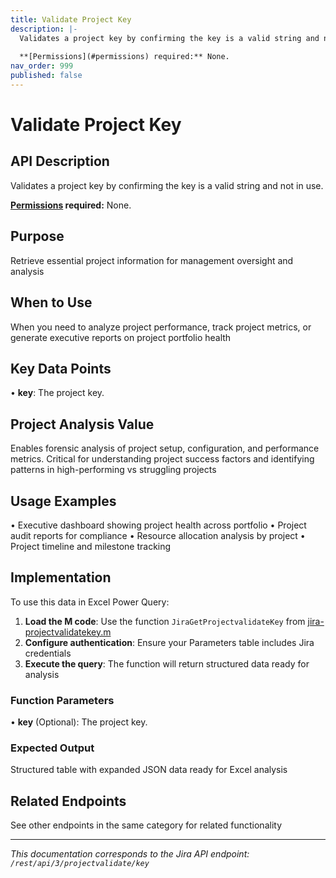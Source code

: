 ```yaml
---
title: Validate Project Key
description: |-
  Validates a project key by confirming the key is a valid string and not in use.
  
  **[Permissions](#permissions) required:** None.
nav_order: 999
published: false
---
```


# Validate Project Key

## API Description
Validates a project key by confirming the key is a valid string and not in use.

**[Permissions](#permissions) required:** None.

## Purpose
Retrieve essential project information for management oversight and analysis

## When to Use
When you need to analyze project performance, track project metrics, or generate executive reports on project portfolio health

## Key Data Points
• **key**: The project key.

## Project Analysis Value
Enables forensic analysis of project setup, configuration, and performance metrics. Critical for understanding project success factors and identifying patterns in high-performing vs struggling projects

## Usage Examples
• Executive dashboard showing project health across portfolio
• Project audit reports for compliance
• Resource allocation analysis by project
• Project timeline and milestone tracking

## Implementation
To use this data in Excel Power Query:

1. **Load the M code**: Use the function `JiraGetProjectvalidateKey` from [jira-projectvalidatekey.m](../assets/jira-projectvalidatekey.m)
2. **Configure authentication**: Ensure your Parameters table includes Jira credentials
3. **Execute the query**: The function will return structured data ready for analysis

### Function Parameters
• **key** (Optional): The project key.

### Expected Output
Structured table with expanded JSON data ready for Excel analysis

## Related Endpoints
See other endpoints in the same category for related functionality

---
*This documentation corresponds to the Jira API endpoint: `/rest/api/3/projectvalidate/key`*
